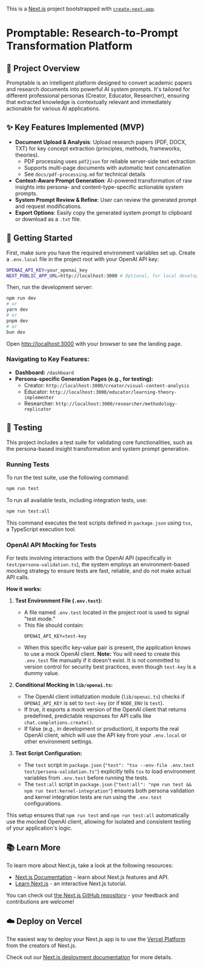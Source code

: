 This is a [Next.js](https://nextjs.org) project bootstrapped with [`create-next-app`](https://nextjs.org/docs/app/api-reference/cli/create-next-app).

# Promptable: Research-to-Prompt Transformation Platform

## 🎯 Project Overview

Promptable is an intelligent platform designed to convert academic papers and research documents into powerful AI system prompts. It's tailored for different professional personas (Creator, Educator, Researcher), ensuring that extracted knowledge is contextually relevant and immediately actionable for various AI applications.

## ✨ Key Features Implemented (MVP)

- **Document Upload & Analysis**: Upload research papers (PDF, DOCX, TXT) for key concept extraction (principles, methods, frameworks, theories).
  - PDF processing uses `pdf2json` for reliable server-side text extraction
  - Supports multi-page documents with automatic text concatenation
  - See `docs/pdf-processing.md` for technical details
- **Context-Aware Prompt Generation**: AI-powered transformation of raw insights into persona- and content-type-specific actionable system prompts.
- **System Prompt Review & Refine**: User can review the generated prompt and request modifications.
- **Export Options**: Easily copy the generated system prompt to clipboard or download as a `.txt` file.

## 🚀 Getting Started

First, make sure you have the required environment variables set up. Create a `.env.local` file in the project root with your OpenAI API key:

```bash
OPENAI_API_KEY=your_openai_key
NEXT_PUBLIC_APP_URL=http://localhost:3000 # Optional, for local development
```

Then, run the development server:

```bash
npm run dev
# or
yarn dev
# or
pnpm dev
# or
bun dev
```

Open [http://localhost:3000](http://localhost:3000) with your browser to see the landing page.

### Navigating to Key Features:

- **Dashboard:** `/dashboard`
- **Persona-specific Generation Pages (e.g., for testing):**
  - Creator: `http://localhost:3000/creator/visual-content-analysis`
  - Educator: `http://localhost:3000/educator/learning-theory-implementer`
  - Researcher: `http://localhost:3000/researcher/methodology-replicator`

## 🧪 Testing

This project includes a test suite for validating core functionalities, such as the persona-based insight transformation and system prompt generation.

### Running Tests

To run the test suite, use the following command:

```bash
npm run test
```

To run all available tests, including integration tests, use:

```bash
npm run test:all
```

This command executes the test scripts defined in `package.json` using `tsx`, a TypeScript execution tool.

### OpenAI API Mocking for Tests

For tests involving interactions with the OpenAI API (specifically in `test/persona-validation.ts`), the system employs an environment-based mocking strategy to ensure tests are fast, reliable, and do not make actual API calls.

**How it works:**

1.  **Test Environment File (`.env.test`):**

    - A file named `.env.test` located in the project root is used to signal "test mode."
    - This file should contain:
      ```
      OPENAI_API_KEY=test-key
      ```
    - When this specific key-value pair is present, the application knows to use a mock OpenAI client. **Note:** You will need to create this `.env.test` file manually if it doesn't exist. It is not committed to version control for security best practices, even though `test-key` is a dummy value.

2.  **Conditional Mocking in `lib/openai.ts`:**

    - The OpenAI client initialization module (`lib/openai.ts`) checks if `OPENAI_API_KEY` is set to `test-key` (or if `NODE_ENV` is `test`).
    - If true, it exports a mock version of the OpenAI client that returns predefined, predictable responses for API calls like `chat.completions.create()`.
    - If false (e.g., in development or production), it exports the real OpenAI client, which will use the API key from your `.env.local` or other environment settings.

3.  **Test Script Configuration:**
    - The `test` script in `package.json` (`"test": "tsx --env-file .env.test test/persona-validation.ts"`) explicitly tells `tsx` to load environment variables from `.env.test` before running the tests.
    - The `test:all` script in `package.json` (`"test:all": "npm run test && npm run test:kernel-integration"`) ensures both persona validation and kernel integration tests are run using the `.env.test` configurations.

This setup ensures that `npm run test` and `npm run test:all` automatically use the mocked OpenAI client, allowing for isolated and consistent testing of your application's logic.

## 📚 Learn More

To learn more about Next.js, take a look at the following resources:

- [Next.js Documentation](https://nextjs.org/docs) - learn about Next.js features and API.
- [Learn Next.js](https://nextjs.org/learn) - an interactive Next.js tutorial.

You can check out [the Next.js GitHub repository](https://github.com/vercel/next.js) - your feedback and contributions are welcome!

## ☁️ Deploy on Vercel

The easiest way to deploy your Next.js app is to use the [Vercel Platform](https://vercel.com/new?utm_medium=default-template&filter=next.js&utm_source=create-next-app&utm_campaign=create-next-app-readme) from the creators of Next.js.

Check out our [Next.js deployment documentation](https://nextjs.org/docs/app/building-your-application/deploying) for more details.
